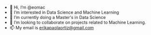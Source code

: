 - 👋 Hi, I’m @eomac
- 👀 I’m interested in Data Science and Machine Learning
- 🌱 I’m currently doing a Master's in Data Science 
- 💞️ I’m looking to collaborate on projects related to Machine Learning.
- 📫 My email is erikapaolaortiz@gmail.com

